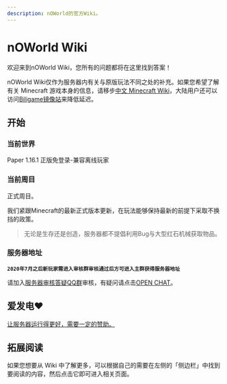 ```yaml
---
description: nOWorld的官方Wiki。
---
```


# nOWorld Wiki

欢迎来到nOWorld Wiki，您所有的问题都将在这里找到答案！

nOWorld Wiki仅作为服务器内有关与原版玩法不同之处的补充。如果您希望了解有关 Minecraft 游戏本身的信息，请移步[中文 Minecraft Wiki](https://minecraft-zh.gamepedia.com/Minecraft_Wiki)，大陆用户还可以访问[Biligame镜像站](https://wiki.biligame.com/mc/Minecraft_Wiki)来降低延迟。

## 开始

### 当前世界

Paper 1.16.1 正版免登录-兼容离线玩家

### 当前周目

正式周目。

我们紧跟Minecraft的最新正式版本更新，在玩法能够保持最新的前提下采取不换挡的政策。

> 无论是生存还是创造，服务器都不提倡利用Bug与大型红石机械获取物品。

### 服务器地址

**`2020年7月之后新玩家需进入审核群审核通过后方可进入主群获得服务器地址`**

请加入[服务器审核答疑QQ群](https://jq.qq.com/?_wv=1027&k=Sa3Af8Il)审核，有疑问请点击[OPEN CHAT](https://gitter.im/nOWorldServer/community)。

## 爱发电❤

[让服务器运行得更好，需要一定的赞助。](https://afdian.net/@nOWorld)

## 拓展阅读

如果您想要从 Wiki 中了解更多，可以根据自己的需要在左侧的「侧边栏」中找到要阅读的内容，然后点击它即可进入相关页面。

